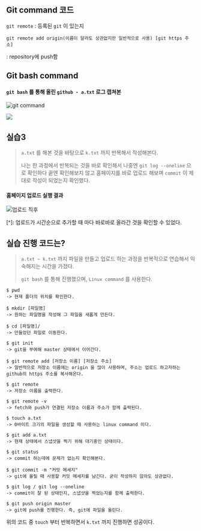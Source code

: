 ## Git command 코드

`git remote` : 등록된 `git` 이 있는지

`git remote add origin(이름이 달라도 상관없지만 일반적으로 사용) [git https 주소]`

: repository에 push함





## Git bash command

#### `git bash` 를 통해 올린 `github - a.txt` 로그 캡쳐본

![git command](C:\Users\bean\AppData\Roaming\Typora\typora-user-images\image-20230714105134075.png)

![](C:\Users\bean\AppData\Roaming\Typora\typora-user-images\image-20230714105222335.png)







## 실습3

> `a.txt` 를 해본 것을 바탕으로 `k.txt` 까지 반복해서 작성해본다.
>
> 나는 한 과정에서 반복되는 것을 바로 확인해서 나중엔 `git log --oneline` 으로 확인하다 끝엔 확인해보지 않고 홈페이지를 바로 업로드 해보며 `commit` 이 제대로 작성이 되었는지 확인했다.



#### 홈페이지 업로드 실행 결과

![업로드 직후](C:\Users\bean\AppData\Roaming\Typora\typora-user-images\image-20230714111110533.png)

[^]: 업로드가 시간순으로 추가할 때 마다 바로바로 올라간 것을 확인할 수 있었다.



## 실습 진행 코드는?

> `a.txt ~ k.txt` 까지 파일을 만들고 업로드 하는 과정을 반복적으로 연습해서 익숙해지는 시간을 가졌다.
>
> `git bash` 를 통해 진행했으며, `Linux command` 를 사용한다.

```git bash
$ pwd
-> 현재 폴더의 위치를 확인한다.

$ mkdir [파일명]
-> 원하는 파일명을 작성해 그 파일을 새롭게 만든다.

$ cd [파일명]/
-> 만들었던 파일로 이동한다.

$ git init
-> git을 부여해 master 상태에서 이어간다.

$ git remote add [저장소 이름] [저장소 주소]
-> 일반적으로 저장소 이름에는 origin 을 많이 사용하며, 주소는 업로드 하고자하는 github의 https 주소를 복사해온다.

$ git remote
-> 저장소 이름을 출력한다.

$ git remote -v
-> fetch와 push가 연결된 저장소 이름과 주소가 함께 출력된다.

$ touch a.txt
-> 0바이트 크기의 파일을 생성할 때 사용하는 linux command 이다.

$ git add a.txt
-> 현재 상태에서 스냅샷을 찍기 위해 대기중인 상태이다.

$ git status
-> commit 하는데에 문제가 없는지 확인해본다.

$ git commit -m "커밋 메세지"
-> git에 올릴 때 사용할 커밋 메세지를 남긴다. 굳이 작성하지 않아도 상관없다.

$ git log / git log --oneline
-> commit이 잘 된 상태인지, 스냅샷을 찍었는지를 함께 출력한다.

$ git push origin master
-> git에 push를 진행한다. 즉, git에 파일을 올린다.
```

위의 코드 중 `touch` 부터 반복하면서 `k.txt` 까지 진행하면 성공이다.